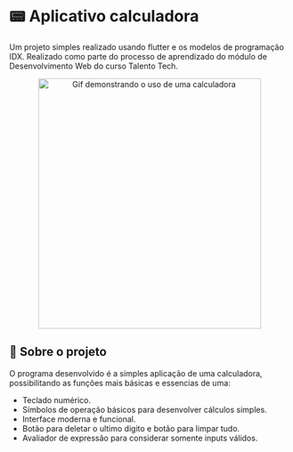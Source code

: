 # 📟 Aplicativo calculadora

Um  projeto simples realizado usando flutter e os modelos de programação IDX.
Realizado como parte do processo de aprendizado do módulo de Desenvolvimento Web do curso Talento Tech.

<p align="center">
<img width="400" height="450" src="https://github.com/user-attachments/assets/d32697ce-cb1e-427f-866a-1dd5efbe4d31" alt="Gif demonstrando o uso de uma calculadora">
</p>

## 📒 Sobre o projeto

O programa desenvolvido é a simples aplicação de uma calculadora, possibilitando as funções mais básicas e essencias de uma:

<ul>
<li>Teclado numérico.</li>
<li>Símbolos de operação básicos para desenvolver cálculos simples.</li>
<li>Interface moderna e funcional.</li>
<li>Botão para deletar o ultimo digito e botão para limpar tudo.</li>
<li>Avaliador de expressão para considerar somente inputs válidos.</li>
</ul>
